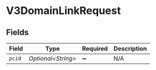 # V3DomainLinkRequest


## Fields

| Field               | Type                | Required            | Description         |
| ------------------- | ------------------- | ------------------- | ------------------- |
| `pcid`              | *Optional\<String>* | :heavy_minus_sign:  | N/A                 |